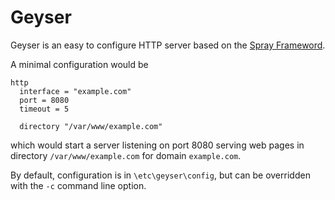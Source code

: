 Geyser
======

Geyser is an easy to configure HTTP server based on the [Spray Frameword](http://spray.io).

A minimal configuration would be

	http
	  interface = "example.com"
	  port = 8080
	  timeout = 5

	  directory "/var/www/example.com"

which would start a server listening on port 8080 serving web pages in directory `/var/www/example.com` for domain `example.com`.

By default, configuration is in `\etc\geyser\config`, but can be overridden with the `-c` command line option.